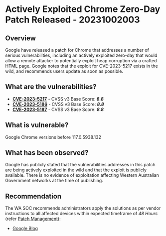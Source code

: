 # Actively Exploited Chrome Zero-Day Patch Released - 20231002003

## Overview

Google have released a patch for Chrome that addresses a number of serious vulnerabilities, including an actively exploited zero-day that would allow a remote attacker to potentially exploit heap corruption via a crafted HTML page. Google notes that the exploit for CVE-2023-5217 exists in the wild, and recommends users update as soon as possible.

## What are the vulnerabilities?

- [**CVE-2023-5217**](https://www.cve.org/CVERecord?id=CVE-2023-5217) - CVSS v3 Base Score: ***8.8***
- [**CVE-2023-5186**](https://www.cve.org/CVERecord?id=CVE-2023-5186) - CVSS v3 Base Score: ***8.8***
- [**CVE-2023-5187**](https://www.cve.org/CVERecord?id=CVE-2023-5187) - CVSS v3 Base Score: ***8.8***

## What is vulnerable?

Google Chrome versions before 117.0.5938.132

## What has been observed?

Google has publicly stated that the vulnerabilities addresses in this patch are being actively exploited in the wild and that the exploit is publicly available. There is no evidence of exploitation affecting Western Australian Government networks at the time of publishing.

## Recommendation

The WA SOC recommends administrators apply the solutions as per vendor instructions to all affected devices within expected timeframe of *48 Hours* (refer [Patch Management](../guidelines/patch-management.md)):

- [Google Blog](https://chromereleases.googleblog.com/2023/09/stable-channel-update-for-desktop_27.html)